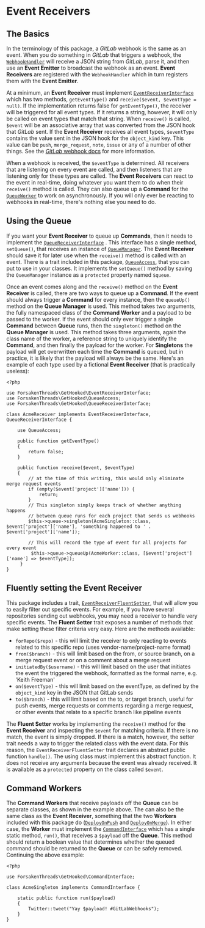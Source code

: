 # **Event Receivers**

## The Basics

In the terminology of this package, a *GitLab* webhook is the same as an event.  When you do something in *GitLab* that triggers a webhook, the [`WebhookHandler`](./src/WebhookHandler.php) will receive a JSON string from *GitLab*, parse it, and then use an **Event Emitter** to broadcast the webhook as an event.  **Event Receivers** are registered with the `WebhookHandler` which in turn registers them with the **Event Emitter**.

At a minimum, an **Event Receiver** must implement [`EventReceiverInterface`](./src/EventReceiverInterface.php) which has two methods, `getEventType()` and `receive($event, $eventType = null)`.  If the implementation returns false for `getEventType()`, the receiver will be triggered for all event types.  If it returns a string, however, it will only be called on event types that match that string.  When `receive()` is called, `$event` will be an associative array that was converted from the JSON hook that *GitLab* sent.  If the **Event Receiver** receives all event types, `$eventType` contains the value sent in the JSON hook for the `object_kind` key.  This value can be `push`, `merge_request`, `note`, `issue` or any of a number of other things. See the [*GitLab* webhook docs](https://*GitLab*.com/help/web_hooks/web_hooks) for more information.

When a webhook is received, the `$eventType` is determined.  All receivers that are listening on every event are called, and then listeners that are listening only for these types are called.  The **Event Receivers** can react to the event in real-time, doing whatever you want them to do when their `receive()` method is called.  They can also queue up a **Command** for the [`QueueWorker`](./src/QueueWorker.php) to work on asynchronously.  If you will only ever be reacting to webhooks in real-time, there's nothing else you need to do.

## Using the **Queue**

If you want your **Event Receiver** to queue up **Commands**, then it needs to implement the [`QueueReceiverInterface`](./src/QueueReceiverInterface.php) .  This interface has a single method, `setQueue()`, that receives an instance of [`QueueManager`](./src/QueueManager.php).  The **Event Receiver** should save it for later use when the `receive()` method is called with an event.  There is a trait included in this package, [`QueueAccess`](./src/QueueAccess.php), that you can put to use in your classes.  It implements the `setQueue()` method by saving the `QueueManager` instance as a `protected` property named `$queue`.

Once an event comes along and the `receive()` method on the **Event Receiver** is called, there are two ways to queue up a **Command**.  If the event should always trigger a **Command** for every instance, then the `queueUp()` method on the **Queue Manager** is used.  This method takes two arguments, the fully namespaced class of the **Command Worker** and a payload to be passed to the worker.  If the event should only ever trigger a single **Command** between **Queue** runs, then the `singleton()` method on the **Queue Manager** is used.  This method takes three arguments, again the class name of the worker, a reference string to uniquely identify the **Command**, and then finally the payload for the worker.  For **Singletons** the payload will get overwritten each time the **Command** is queued, but in practice, it is likely that the payload will always be the same.  Here's an example of each type used by a fictional **Event Receiver** (that is practically useless):

```
<?php

use ForsakenThreads\GetHooked\EventReceiverInterface;
use ForsakenThreads\GetHooked\QueueAccess;
use ForsakenThreads\GetHooked\QueueReceiverInterface;

class AcmeReceiver implements EventReceiverInterface, QueueReceiverInterface {

    use QueueAccess;
    
    public function getEventType()
    {
        return false;
    }
    
    public function receive($event, $eventType)
    {
        // at the time of this writing, this would only eliminate merge request events
        if (empty($event['project']['name'])) {
            return;
        }
        // This singleton simply keeps track of whether anything happens
        // between queue runs for each project that sends us webhooks
        $this->queue->singleton(AcmeSingleton::class, $event['project']['name'], 'something happened to ' . $event['project']['name']);
        
        // This will record the type of event for all projects for every event 
         $this->queue->queueUp(AcmeWorker::class, [$event['project']['name'] => $eventType]);
     }
}
```

## Fluently setting the **Event Receiver**

This package includes a trait, [`EventReceiverFluentSetter`](./src/EventReceiverFluentSetter.php), that will allow you to easily filter out specific events.  For example, if you have several repositories sending out webhooks, you may need a receiver to handle very specific events.  The **Fluent Setter** trait exposes a number of methods that make setting these filter criteria very easy.  Here are the methods available:
* `forRepo($repo)` - this will limit the receiver to only reacting to events related to this specific repo (uses vendor-name/project-name format)
* `from($branch)` - this will limit based on the from, or source branch, on a merge request event or on a comment about a merge request
* `initiatedBy($username)` - this will limit based on the user that initiates the event the triggered the webhook, formatted as the formal name, e.g. 'Keith Freeman'
* `on($eventType)` - this will limit based on the eventType, as defined by the `object_kind` key in the JSON that GitLab sends
* `to($branch)` - this will limit based on the to, or target branch, useful for push events, merge requests or comments regarding a merge request, or other events that relate to a specific branch like pipeline events

The **Fluent Setter** works by implementing the `receive()` method for the **Event Receiver** and inspecting the `$event` for matching criteria.  If there is no match, the event is simply dropped.  If there is a match, however, the setter trait needs a way to trigger the related class with the event data.  For this reason, the `EventReceiverFluentSetter` trait declares an abstract public function `handle()`.  The using class must implement this abstract function.  It does not receive any arguments because the event was already received.  It is available as a `protected` property on the class called `$event`.

## **Command Workers**

The **Command Workers** that receive payloads off the **Queue** can be separate classes, as shown in the example above.  The can also be the same class as the **Event Receiver**, something that the two **Workers** included with this package do ([`DeployOnPush`](./src/DeployOnPush.php) and [`DeployOnMerge`](./src/DeployOnMerge.php)).  In either case, the **Worker** must implement the [`CommandInterface`](./src/CommandInterface.php) which has a single static method, `run()`, that receives a `$payload` off the **Queue**.  This method should return a boolean value that determines whether the queued command should be returned to the **Queue** or can be safely removed.  Continuing the above example:
 
```
<?php

use ForsakenThreads\GetHooked\CommandInterface;

class AcmeSingleton implements CommandInterface {
 
    static public function run($payload)
    {
        Twitter::tweet("Yay $payload! #GitLabWebhooks");
    }
}
```